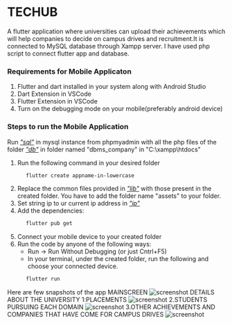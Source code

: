 # TECHUB
A flutter application where universities can upload their achievements which will help companies to decide on campus drives and recruitment.It is connected to MySQL database through Xampp server. I have used php script to connect flutter app and database.
### Requirements for Mobile Applicaton

1. Flutter and dart installed in your system along with Android Studio
2. Dart Extension in VSCode
3. Flutter Extension in VSCode
4. Turn on the debugging mode on your mobile(preferably android device)

### Steps to run the Mobile Application
Run [*"sql"*](https://github.com/anaghahj/TechHub/blob/master/dbms_company%20(1).sql) in mysql instance from phpmyadmin with all the php files of the folder [*"db"*](https://github.com/anaghahj/TechHub/tree/master/lib/db) in folder named "dbms_company" in "C:\xampp\htdocs"

1. Run the following command in your desired folder
```sh
      flutter create appname-in-lowercase
```
2. Replace the common files provided in  [*"lib"*](https://github.com/anaghahj/TechHub/tree/master/lib)  with those present in the created folder. You have to add the folder name "assets" to your folder.
3. Set string ip to ur current ip address in [*"ip"*](https://github.com/anaghahj/TechHub/blob/master/lib/db/insertion.dart)
4. Add the dependencies:
```sh
      flutter pub get
```
5. Connect your mobile device to your created folder
6. Run the code by anyone of the following ways:
    - Run -> Run Without Debugging (or just Cntrl+F5)
    - In your terminal, under the created folder, run the following and choose your connected device. 
```sh
      flutter run
```
Here are few snapshots of the app
MAINSCREEN
![screenshot](mainscreen.jpeg)
DETAILS ABOUT THE UNIVERSITY
1:PLACEMENTS
![screenshot](placements.jpeg)
2.STUDENTS PURSUING EACH DOMAIN
![screenshot](domains.jpeg)
3.OTHER ACHIEVEMENTS AND COMPANIES THAT HAVE COME FOR CAMPUS DRIVES
![screenshot](achievements.jpeg)


